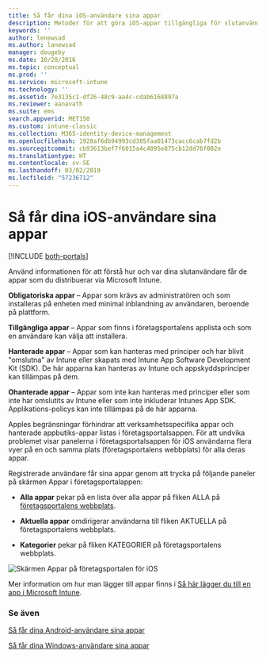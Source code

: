 ```yaml
---
title: Så får dina iOS-användare sina appar
description: Metoder för att göra iOS-appar tillgängliga för slutanvändare
keywords: ''
author: lenewsad
ms.author: lanewsad
manager: dougeby
ms.date: 10/28/2016
ms.topic: conceptual
ms.prod: ''
ms.service: microsoft-intune
ms.technology: ''
ms.assetid: 7e3135c1-df26-48c9-aa4c-cdab6168897a
ms.reviewer: aanavath
ms.suite: ems
search.appverid: MET150
ms.custom: intune-classic
ms.collection: M365-identity-device-management
ms.openlocfilehash: 1928af6db94993cd385faa01473cacc6cab7fd2b
ms.sourcegitcommit: cb93613bef7f6015a4c4095e875cb12dd76f002e
ms.translationtype: HT
ms.contentlocale: sv-SE
ms.lasthandoff: 03/02/2019
ms.locfileid: "57236712"
---
```

# <a name="how-your-ios-users-get-their-apps"></a>Så får dina iOS-användare sina appar

[!INCLUDE [both-portals](./includes/note-for-both-portals.md)]

Använd informationen för att förstå hur och var dina slutanvändare får de appar som du distribuerar via Microsoft Intune.

**Obligatoriska appar** – Appar som krävs av administratören och som installeras på enheten med minimal inblandning av användaren, beroende på plattform.

**Tillgängliga appar** – Appar som finns i företagsportalens applista och som en användare kan välja att installera.

**Hanterade appar** – Appar som kan hanteras med principer och har blivit "omslutna" av Intune eller skapats med Intune App Software Development Kit (SDK). De här apparna kan hanteras av Intune och appskyddsprinciper kan tillämpas på dem.

**Ohanterade appar** – Appar som inte kan hanteras med principer eller som inte har omslutits av Intune eller som inte inkluderar Intunes App SDK. Applikations-policys kan inte tillämpas på de här apparna.

Apples begränsningar förhindrar att verksamhetsspecifika appar och hanterade appbutiks-appar listas i företagsportalsappen. För att undvika problemet visar panelerna i företagsportalsappen för iOS användarna flera vyer på en och samma plats (företagsportalens webbplats) för alla deras appar.

Registrerade användare får sina appar genom att trycka på följande paneler på skärmen Appar i företagsportalappen:

- **Alla appar** pekar på en lista över alla appar på fliken ALLA på [företagsportalens webbplats](https://portal.manage.microsoft.com).

- **Aktuella appar** omdirigerar användarna till fliken AKTUELLA på företagsportalens webbplats.

- **Kategorier** pekar på fliken KATEGORIER på företagsportalens webbplats.


![Skärmen Appar på företagsportalen för iOS](./media/ios-cp-app-main-apps-screen.png)

Mer information om hur man lägger till appar finns i [Så här lägger du till en app i Microsoft Intune](apps-add.md).

### <a name="see-also"></a>Se även
[Så får dina Android-användare sina appar](end-user-apps-android.md)

[Så får dina Windows-användare sina appar](end-user-apps-windows.md)
